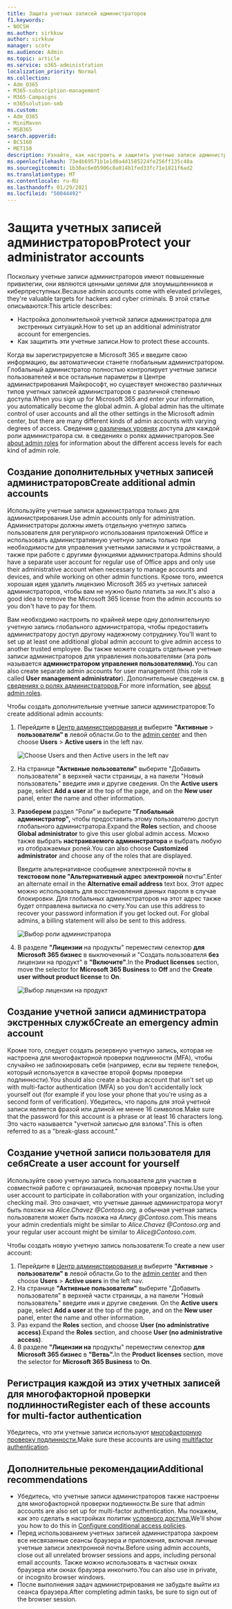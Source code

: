 ```yaml
---
title: Защита учетных записей администраторов
f1.keywords:
- NOCSH
ms.author: sirkkuw
author: sirkkuw
manager: scotv
ms.audience: Admin
ms.topic: article
ms.service: o365-administration
localization_priority: Normal
ms.collection:
- Adm_O365
- M365-subscription-management
- M365-Campaigns
- m365solution-smb
ms.custom:
- Adm_O365
- MiniMaven
- MSB365
search.appverid:
- BCS160
- MET150
description: Узнайте, как настроить и защитить учетные записи администраторов.
ms.openlocfilehash: 73e4b69571b1e1d0a4d1585224fe256ff135c40a
ms.sourcegitcommit: 1b30ac6e05906c8a014b1fed33fc71e1821f6ad2
ms.translationtype: MT
ms.contentlocale: ru-RU
ms.lasthandoff: 01/29/2021
ms.locfileid: "50044492"
---
```

# <a name="protect-your-administrator-accounts"></a><span data-ttu-id="15fd1-103">Защита учетных записей администраторов</span><span class="sxs-lookup"><span data-stu-id="15fd1-103">Protect your administrator accounts</span></span>

<span data-ttu-id="15fd1-104">Поскольку учетные записи администраторов имеют повышенные привилегии, они являются ценными целями для злоумышленников и киберпреступных.</span><span class="sxs-lookup"><span data-stu-id="15fd1-104">Because admin accounts come with elevated privileges, they're valuable targets for hackers and cyber criminals.</span></span> <span data-ttu-id="15fd1-105">В этой статье описываются:</span><span class="sxs-lookup"><span data-stu-id="15fd1-105">This article describes:</span></span>

- <span data-ttu-id="15fd1-106">Настройка дополнительной учетной записи администратора для экстренных ситуаций.</span><span class="sxs-lookup"><span data-stu-id="15fd1-106">How to set up an additional administrator account for emergencies.</span></span>
- <span data-ttu-id="15fd1-107">Как защитить эти учетные записи.</span><span class="sxs-lookup"><span data-stu-id="15fd1-107">How to protect these accounts.</span></span>

<span data-ttu-id="15fd1-108">Когда вы зарегистрируетсяе в Microsoft 365 и введите свою информацию, вы автоматически станете глобальным администратором. Глобальный администратор полностью контролирует учетные записи пользователей и все остальные параметры в Центре администрирования Майкрософт, но существует множество различных типов учетных записей администраторов с различной степенью доступа.</span><span class="sxs-lookup"><span data-stu-id="15fd1-108">When you sign up for Microsoft 365 and enter your information, you automatically become the global admin. A global admin has the ultimate control of user accounts and all the other settings in the Microsoft admin center, but there are many different kinds of admin accounts with varying degrees of access.</span></span> <span data-ttu-id="15fd1-109">Сведения [о различных уровнях](https://docs.microsoft.com/office365/admin/add-users/about-admin-roles) доступа для каждой роли администратора см. в сведениях о ролях администраторов.</span><span class="sxs-lookup"><span data-stu-id="15fd1-109">See [about admin roles](https://docs.microsoft.com/office365/admin/add-users/about-admin-roles) for information about the different access levels for each kind of admin role.</span></span>

## <a name="create-additional-admin-accounts"></a><span data-ttu-id="15fd1-110">Создание дополнительных учетных записей администраторов</span><span class="sxs-lookup"><span data-stu-id="15fd1-110">Create additional admin accounts</span></span>

<span data-ttu-id="15fd1-111">Используйте учетные записи администратора только для администрирования.</span><span class="sxs-lookup"><span data-stu-id="15fd1-111">Use admin accounts only for administration.</span></span> <span data-ttu-id="15fd1-112">Администраторы должны иметь отдельную учетную запись пользователя для регулярного использования приложений Office и использовать административную учетную запись только при необходимости для управления учетными записями и устройствами, а также при работе с другими функциями администратора.</span><span class="sxs-lookup"><span data-stu-id="15fd1-112">Admins should have a separate user account for regular use of Office apps and only use their administrative account when necessary to manage accounts and devices, and while working on other admin functions.</span></span> <span data-ttu-id="15fd1-113">Кроме того, имеется хорошая идея удалить лицензию Microsoft 365 из учетных записей администраторов, чтобы вам не нужно было платить за них.</span><span class="sxs-lookup"><span data-stu-id="15fd1-113">It's also a good idea to remove the Microsoft 365 license from the admin accounts so you don't have to pay for them.</span></span>

<span data-ttu-id="15fd1-114">Вам необходимо настроить по крайней мере одну дополнительную учетную запись глобального администратора, чтобы предоставить администратору доступ другому надежному сотруднику.</span><span class="sxs-lookup"><span data-stu-id="15fd1-114">You'll want to set up at least one additional global admin account to give admin access to another trusted employee.</span></span> <span data-ttu-id="15fd1-115">Вы также можете создать отдельные учетные записи администраторов для управления пользователями (эта роль называется **администратором управления пользователями).**</span><span class="sxs-lookup"><span data-stu-id="15fd1-115">You can also create separate admin accounts for user management (this role is called **User management administrator**).</span></span> <span data-ttu-id="15fd1-116">Дополнительные сведения см. [в сведениях о ролях администраторов.](https://docs.microsoft.com/office365/admin/add-users/about-admin-roles)</span><span class="sxs-lookup"><span data-stu-id="15fd1-116">For more information, see [about admin roles](https://docs.microsoft.com/office365/admin/add-users/about-admin-roles).</span></span>

<span data-ttu-id="15fd1-117">Чтобы создать дополнительные учетные записи администраторов:</span><span class="sxs-lookup"><span data-stu-id="15fd1-117">To create additional admin accounts:</span></span>

 1. <span data-ttu-id="15fd1-118">Перейдите в <a href="https://go.microsoft.com/fwlink/p/?linkid=837890" target="_blank">Центр администрирования и</a> выберите **"Активные** \> **пользователи" в** левой области.</span><span class="sxs-lookup"><span data-stu-id="15fd1-118">Go to the <a href="https://go.microsoft.com/fwlink/p/?linkid=837890" target="_blank">admin center</a> and then choose **Users** \> **Active users** in the left nav.</span></span>

    ![Choose Users and then Active users in the left nav](../media/Activeusers.png)

 2. <span data-ttu-id="15fd1-120">На странице **"Активные пользователи"** выберите "Добавить пользователя" в  верхней части страницы, а на панели "Новый пользователь" введите имя и другие сведения. </span><span class="sxs-lookup"><span data-stu-id="15fd1-120">On the **Active users** page, select **Add a user** at the top of the page, and on the **New user** panel, enter the name and other information.</span></span>
 3. <span data-ttu-id="15fd1-121">**Разоберем** раздел "Роли" и выберите **"Глобальный администратор",** чтобы предоставить этому пользователю доступ глобального администратора.</span><span class="sxs-lookup"><span data-stu-id="15fd1-121">Expand the **Roles** section, and choose **Global administrator** to give this user global admin access.</span></span> <span data-ttu-id="15fd1-122">Можно также выбрать **настраиваемого администратора** и выбрать любую из отображаемых ролей.</span><span class="sxs-lookup"><span data-stu-id="15fd1-122">You can also choose **Customized administrator** and choose any of the roles that are displayed.</span></span>

    <span data-ttu-id="15fd1-123">Введите альтернативное сообщение электронной почты в **текстовом поле "Альтернативный адрес электронной** почты".</span><span class="sxs-lookup"><span data-stu-id="15fd1-123">Enter an alternate email in the **Alternative email address** text box.</span></span> <span data-ttu-id="15fd1-124">Этот адрес можно использовать для восстановления данных пароля в случае блокировки. Для глобальных администраторов на этот адрес также будет отправлена выписка по счету.</span><span class="sxs-lookup"><span data-stu-id="15fd1-124">You can use this address to recover your password information if you get locked out. For global admins, a billing statement will also be sent to this address.</span></span>

    ![Выбор роли администратора](../media/adminroles.png)

 4. <span data-ttu-id="15fd1-126">В разделе **"Лицензии** на продукты" переместим селектор  **для Microsoft 365 бизнес** в выключенный и "Создать пользователя **без** лицензии на продукт" в **"Включите"**.</span><span class="sxs-lookup"><span data-stu-id="15fd1-126">In the **Product licenses** section, move the selector for **Microsoft 365 Business** to **Off** and the **Create user without product license** to **On**.</span></span>

    ![Выбор лицензии на продукт](../media/productlicense.png)

## <a name="create-an-emergency-admin-account"></a><span data-ttu-id="15fd1-128">Создание учетной записи администратора экстренных служб</span><span class="sxs-lookup"><span data-stu-id="15fd1-128">Create an emergency admin account</span></span>

<span data-ttu-id="15fd1-129">Кроме того, следует создать резервную учетную запись, которая не настроена для многофакторной проверки подлинности (MFA), чтобы случайно не заблокировать себя (например, если вы теряете телефон, который используется в качестве второй формы проверки подлинности).</span><span class="sxs-lookup"><span data-stu-id="15fd1-129">You should also create a backup account that isn't set up with multi-factor authentication (MFA) so you don't accidentally lock yourself out (for example if you lose your phone that you're using as a second form of verification).</span></span> <span data-ttu-id="15fd1-130">Убедитесь, что пароль для этой учетной записи является фразой или длиной не менее 16 символов.</span><span class="sxs-lookup"><span data-stu-id="15fd1-130">Make sure that the password for this account is a phrase or at least 16 characters long.</span></span> <span data-ttu-id="15fd1-131">Это часто называется "учетной записью для взлома".</span><span class="sxs-lookup"><span data-stu-id="15fd1-131">This is often referred to as a "break-glass account."</span></span>

## <a name="create-a-user-account-for-yourself"></a><span data-ttu-id="15fd1-132">Создание учетной записи пользователя для себя</span><span class="sxs-lookup"><span data-stu-id="15fd1-132">Create a user account for yourself</span></span>

<span data-ttu-id="15fd1-133">Используйте свою учетную запись пользователя для участия в совместной работе с организацией, включая проверку почты.</span><span class="sxs-lookup"><span data-stu-id="15fd1-133">Use your user account to participate in collaboration with your organization, including checking mail.</span></span> <span data-ttu-id="15fd1-134">Это означает, что учетные данные администратора могут быть похожи на *Alice.Chavez <span></span> @Contoso.org,* а обычная учетная запись пользователя может быть похожа на *<span></span> Алису @Contoso.com.*</span><span class="sxs-lookup"><span data-stu-id="15fd1-134">This means your admin credentials might be similar to  *Alice.Chavez <span></span>@Contoso.org* and your regular user account might be similar to *Alice<span></span>@Contoso.com*.</span></span>

<span data-ttu-id="15fd1-135">Чтобы создать новую учетную запись пользователя:</span><span class="sxs-lookup"><span data-stu-id="15fd1-135">To create a new user account:</span></span>

1. <span data-ttu-id="15fd1-136">Перейдите в <a href="https://go.microsoft.com/fwlink/p/?linkid=837890" target="_blank">Центр администрирования и</a> выберите **"Активные** \> **пользователи" в** левой области.</span><span class="sxs-lookup"><span data-stu-id="15fd1-136">Go to the <a href="https://go.microsoft.com/fwlink/p/?linkid=837890" target="_blank">admin center</a> and then choose **Users** \> **Active users** in the left nav.</span></span>
2. <span data-ttu-id="15fd1-137">На странице **"Активные пользователи"** выберите "Добавить пользователя" в  верхней части страницы, а на панели "Новый пользователь" введите имя и другие сведения. </span><span class="sxs-lookup"><span data-stu-id="15fd1-137">On the **Active users** page, select **Add a user** at the top of the page, and on the **New user** panel, enter the name and other information.</span></span>
3. <span data-ttu-id="15fd1-138">Раз expand the **Roles** section, and choose **User (no administrative access)**.</span><span class="sxs-lookup"><span data-stu-id="15fd1-138">Expand the **Roles** section, and choose **User (no administrative access)**.</span></span>
4. <span data-ttu-id="15fd1-139">В разделе **"Лицензии на** продукты" переместим селектор **для Microsoft 365 бизнес** в **"Ветвь".**</span><span class="sxs-lookup"><span data-stu-id="15fd1-139">In the **Product licenses** section, move the selector for **Microsoft 365 Business** to **On**.</span></span>

## <a name="register-each-of-these-accounts-for-multi-factor-authentication"></a><span data-ttu-id="15fd1-140">Регистрация каждой из этих учетных записей для многофакторной проверки подлинности</span><span class="sxs-lookup"><span data-stu-id="15fd1-140">Register each of these accounts for multi-factor authentication</span></span>

<span data-ttu-id="15fd1-141">Убедитесь, что эти учетные записи используют [многофакторную проверку подлинности.](m365-campaigns-multifactor-authenication.md)</span><span class="sxs-lookup"><span data-stu-id="15fd1-141">Make sure these accounts are using [multifactor authentication](m365-campaigns-multifactor-authenication.md).</span></span>

## <a name="additional-recommendations"></a><span data-ttu-id="15fd1-142">Дополнительные рекомендации</span><span class="sxs-lookup"><span data-stu-id="15fd1-142">Additional recommendations</span></span>

- <span data-ttu-id="15fd1-143">Убедитесь, что учетные записи администраторов также настроены для многофакторной проверки подлинности.</span><span class="sxs-lookup"><span data-stu-id="15fd1-143">Be sure that admin accounts are also set up for multi-factor authentication.</span></span> <span data-ttu-id="15fd1-144">Мы покажем, как это сделать в настройках политик [условного доступа.](m365-campaigns-conditional-access.md)</span><span class="sxs-lookup"><span data-stu-id="15fd1-144">We'll show you how to do this in [Configure conditional access policies](m365-campaigns-conditional-access.md).</span></span>
- <span data-ttu-id="15fd1-145">Перед использованием учетных записей администратора закроем все несвязанные сеансы браузера и приложения, включая личные учетные записи электронной почты.</span><span class="sxs-lookup"><span data-stu-id="15fd1-145">Before using admin accounts, close out all unrelated browser sessions and apps, including personal email accounts.</span></span> <span data-ttu-id="15fd1-146">Также можно использовать в частных окнах браузера или окнах браузера инкогнито.</span><span class="sxs-lookup"><span data-stu-id="15fd1-146">You can also use in private, or incognito browser windows.</span></span>
- <span data-ttu-id="15fd1-147">После выполнения задач администрирования не забудьте выйти из сеанса браузера.</span><span class="sxs-lookup"><span data-stu-id="15fd1-147">After completing admin tasks, be sure to sign out of the browser session.</span></span>
